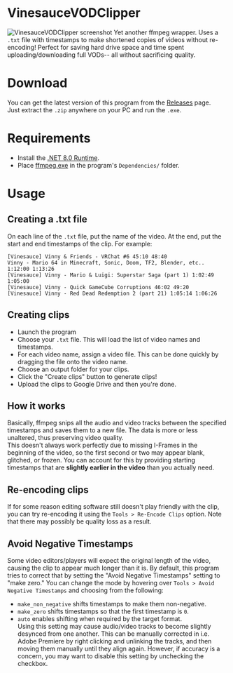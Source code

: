 # VinesauceVODClipper
![VinesauceVODClipper screenshot](https://i.imgur.com/AoGrSF5.png)
Yet another ffmpeg wrapper. Uses a ``.txt`` file with timestamps to make shortened copies of videos without re-encoding! Perfect for saving hard drive space and time spent uploading/downloading full VODs-- all without sacrificing quality.

# Download
You can get the latest version of this program from the [Releases](https://github.com/ShrineFox/VinesauceVODClipper/releases) page.  
Just extract the ``.zip`` anywhere on your PC and run the ``.exe``.

# Requirements
- Install the [.NET 8.0 Runtime](https://dotnet.microsoft.com/en-us/download/dotnet/thank-you/runtime-desktop-8.0.11-windows-x64-installer).
- Place [ffmpeg.exe](https://github.com/yt-dlp/FFmpeg-Builds/releases/download/latest/ffmpeg-master-latest-win64-gpl.zip) in the program's ``Dependencies/`` folder.

# Usage
## Creating a .txt file
On each line of the ``.txt`` file, put the name of the video. At the end, put the start and end timestamps of the clip. For example:
```
[Vinesauce] Vinny & Friends - VRChat #6 45:10 48:40
Vinny - Mario 64 in Minecraft, Sonic, Doom, TF2, Blender, etc.. 1:12:00 1:13:26
[Vinesauce] Vinny - Mario & Luigi: Superstar Saga (part 1) 1:02:49 1:05:00
[Vinesauce] Vinny - Quick GameCube Corruptions 46:02 49:20
[Vinesauce] Vinny - Red Dead Redemption 2 (part 21) 1:05:14 1:06:26
```
## Creating clips
- Launch the program
- Choose your ``.txt`` file. This will load the list of video names and timestamps.
- For each video name, assign a video file. This can be done quickly by dragging the file onto the video name.
- Choose an output folder for your clips.
- Click the "Create clips" button to generate clips!
- Upload the clips to Google Drive and then you're done.

## How it works
Basically, ffmpeg snips all the audio and video tracks between the specified timestamps and saves them to a new file. The data is more or less unaltered, thus preserving video quality.  
This doesn't always work perfectly due to missing I-Frames in the beginning of the video, so the first second or two may appear blank, glitched, or frozen. You can account for this by providing starting timestamps that are **slightly earlier in the video** than you actually need.

## Re-encoding clips
If for some reason editing software still doesn't play friendly with the clip, you can try re-encoding it using the ``Tools > Re-Encode Clips`` option. Note that there may possibly be quality loss as a result.

## Avoid Negative Timestamps 
Some video editors/players will expect the original length of the video, causing the clip to appear much longer than it is. By default, this program tries to correct that by setting the "Avoid Negative Timestamps" setting to "make zero." You can change the mode by hovering over ``Tools > Avoid Negative Timestamps`` and choosing from the following:  
- ``make_non_negative`` shifts timestamps to make them non-negative.
- ``make_zero`` shifts timestamps so that the first timestamp is ``0``.
- ``auto`` enables shifting when required by the target format.  
Using this setting may cause audio/video tracks to become slightly desynced from one another. This can be manually corrected in i.e. Adobe Premiere by right clicking and unlinking the tracks, and then moving them manually until they align again. However, if accuracy is a concern, you may want to disable this setting by unchecking the checkbox.